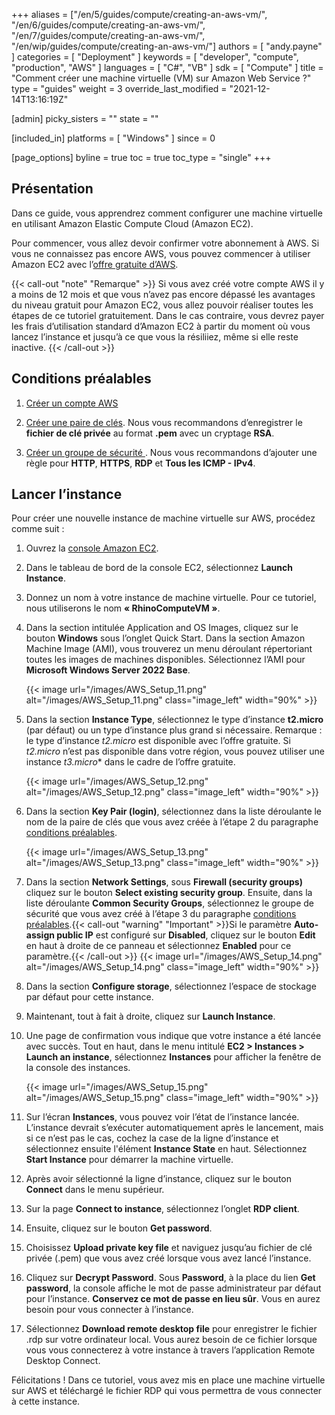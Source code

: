 +++
aliases = ["/en/5/guides/compute/creating-an-aws-vm/", "/en/6/guides/compute/creating-an-aws-vm/", "/en/7/guides/compute/creating-an-aws-vm/", "/en/wip/guides/compute/creating-an-aws-vm/"]
authors = [ "andy.payne" ]
categories = [ "Deployment" ]
keywords = [ "developer", "compute", "production", "AWS" ]
languages = [ "C#", "VB" ]
sdk = [ "Compute" ]
title = "Comment créer une machine virtuelle (VM) sur Amazon Web Service ?"
type = "guides"
weight = 3
override_last_modified = "2021-12-14T13:16:19Z"

[admin]
picky_sisters = ""
state = ""

[included_in]
platforms = [ "Windows" ]
since = 0

[page_options]
byline = true
toc = true
toc_type = "single"
+++

## Présentation

Dans ce guide, vous apprendrez comment configurer une machine virtuelle en utilisant Amazon Elastic Compute Cloud (Amazon EC2). 

Pour commencer, vous allez devoir confirmer votre abonnement à AWS. Si vous ne connaissez pas encore AWS, vous pouvez commencer à utiliser Amazon EC2 avec l’[offre gratuite d’AWS](https://aws.amazon.com/free/?all-free-tier.sort-by=item.additionalFields.SortRank&all-free-tier.sort-order=asc&awsf.Free%20Tier%20Types=*all&awsf.Free%20Tier%20Categories=*all). 

{{< call-out "note" "Remarque" >}}
Si vous avez créé votre compte AWS il y a moins de 12 mois et que vous n’avez pas encore dépassé les avantages du niveau gratuit pour Amazon EC2, vous allez pouvoir réaliser toutes les étapes de ce tutoriel gratuitement. Dans le cas contraire, vous devrez payer les frais d’utilisation standard d’Amazon EC2 à partir du moment où vous lancez l’instance et jusqu’à ce que vous la résiliiez, même si elle reste inactive.
{{< /call-out >}}

## Conditions préalables

1. [Créer un compte AWS](https://docs.aws.amazon.com/AWSEC2/latest/WindowsGuide/get-set-up-for-amazon-ec2.html#sign-up-for-aws)

1. [Créer une paire de clés](https://docs.aws.amazon.com/AWSEC2/latest/WindowsGuide/get-set-up-for-amazon-ec2.html#create-a-key-pair).  Nous vous recommandons d’enregistrer le **fichier de clé privée** au format **.pem** avec un cryptage **RSA**.

1. [Créer un groupe de sécurité ](https://docs.aws.amazon.com/AWSEC2/latest/WindowsGuide/get-set-up-for-amazon-ec2.html#create-a-base-security-group). Nous vous recommandons d’ajouter une règle pour **HTTP**, **HTTPS**, **RDP** et **Tous les ICMP - IPv4**.

## Lancer l’instance

Pour créer une nouvelle instance de machine virtuelle sur AWS, procédez comme suit :

1. Ouvrez la [console Amazon EC2](https://console.aws.amazon.com/ec2/).

1. Dans le tableau de bord de la console EC2, sélectionnez **Launch Instance**.

1. Donnez un nom à votre instance de machine virtuelle. Pour ce tutoriel, nous utiliserons le nom **« RhinoComputeVM »**.

1. Dans la section intitulée Application and OS Images, cliquez sur le bouton **Windows** sous l’onglet Quick Start. Dans la section Amazon Machine Image (AMI), vous trouverez un menu déroulant répertoriant toutes les images de machines disponibles. Sélectionnez l’AMI pour **Microsoft Windows Server 2022 Base**.</p>
{{< image url="/images/AWS_Setup_11.png" alt="/images/AWS_Setup_11.png" class="image_left" width="90%" >}}

1. Dans la section **Instance Type**, sélectionnez le type d’instance **t2.micro** (par défaut) ou un type d’instance plus grand si nécessaire. Remarque : le type d’instance *t2.micro* est disponible avec l’offre gratuite. Si *t2.micro* n’est pas disponible dans votre région, vous pouvez utiliser une instance *t3.micro** dans le cadre de l’offre gratuite.</p>
{{< image url="/images/AWS_Setup_12.png" alt="/images/AWS_Setup_12.png" class="image_left" width="90%" >}}

1. Dans la section **Key Pair (login)**, sélectionnez dans la liste déroulante le nom de la paire de clés que vous avez créée à l’étape 2 du paragraphe [conditions préalables](../creating-an-aws-vm/#prerequisites).</p>
{{< image url="/images/AWS_Setup_13.png" alt="/images/AWS_Setup_13.png" class="image_left" width="90%" >}}

1. Dans la section **Network Settings**, sous **Firewall (security groups)** cliquez sur le bouton **Select existing security group**. Ensuite, dans la liste déroulante **Common Security Groups**, sélectionnez le groupe de sécurité que vous avez créé à l’étape 3 du paragraphe [conditions préalables](../creating-an-aws-vm/#prerequisites).{{< call-out "warning" "Important" >}}Si le paramètre **Auto-assign public IP** est configuré sur **Disabled**, cliquez sur le bouton **Edit** en haut à droite de ce panneau et sélectionnez **Enabled** pour ce paramètre.{{< /call-out >}}
{{< image url="/images/AWS_Setup_14.png" alt="/images/AWS_Setup_14.png" class="image_left" width="90%" >}}

1. Dans la section **Configure storage**, sélectionnez l’espace de stockage par défaut pour cette instance.

1. Maintenant, tout à fait à droite, cliquez sur **Launch Instance**.

1. Une page de confirmation vous indique que votre instance a été lancée avec succès. Tout en haut, dans le menu intitulé **EC2 > Instances > Launch an instance**, sélectionnez **Instances** pour afficher la fenêtre de la console des instances.</p>
{{< image url="/images/AWS_Setup_15.png" alt="/images/AWS_Setup_15.png" class="image_left" width="90%" >}}

1. Sur l’écran **Instances**, vous pouvez voir l’état de l’instance lancée. L’instance devrait s’exécuter automatiquement après le lancement, mais si ce n’est pas le cas, cochez la case de la ligne d’instance et sélectionnez ensuite l'élément **Instance State** en haut. Sélectionnez **Start Instance** pour démarrer la machine virtuelle.

1. Après avoir sélectionné la ligne d’instance, cliquez sur le bouton **Connect** dans le menu supérieur.

1. Sur la page **Connect to instance**, sélectionnez l’onglet **RDP client**.

1. Ensuite, cliquez sur le bouton **Get password**.

1. Choisissez **Upload private key file** et naviguez jusqu’au fichier de clé privée (.pem) que vous avez créé lorsque vous avez lancé l’instance.

1. Cliquez sur **Decrypt Password**. Sous **Password**, à la place du lien **Get password**, la console affiche le mot de passe administrateur par défaut pour l’instance. **Conservez ce mot de passe en lieu sûr**. Vous en aurez besoin pour vous connecter à l’instance.

1. Sélectionnez **Download remote desktop file** pour enregistrer le fichier .rdp sur votre ordinateur local. Vous aurez besoin de ce fichier lorsque vous vous connecterez à votre instance à travers l’application Remote Desktop Connect.

Félicitations ! Dans ce tutoriel, vous avez mis en place une machine virtuelle sur AWS et téléchargé le fichier RDP qui vous permettra de vous connecter à cette instance.